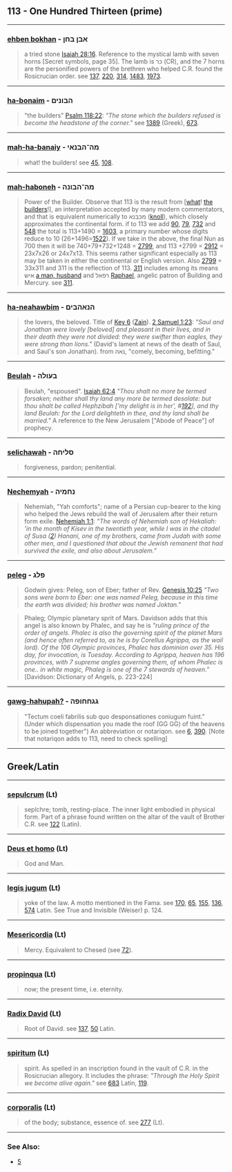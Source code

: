 ## 113 - One Hundred Thirteen (prime)

---

### [ehben bokhan](/keys/ABN.BChN) - אבן בחן
> a tried stone [Isaiah 28:16](http://biblehub.com/isaiah/28-16.htm). Reference to the mystical lamb with seven horns [Secret symbols, page 35]. The lamb is כר (CR), and the 7 horns are the personified powers of the brethren who helped C.R. found the Rosicrucian order. see [137](137), [220](220), [314](314), [1483](1483), [1973](1973).

---

### [ha-bonaim](/keys/HBVNIM) - הבונים
> "the builders" [Psalm 118:22](http://biblehub.com/psalms/118-22.htm): *"The stone which the builders refused is become the headstone of the corner."* see [1389](1389) (Greek), [673](673).

---

### [mah-ha-banaiy](/keys/MH-HBNAI) - מה־הבנאי
> what! the builders! see [45](45), [108](108).

---

### [mah-haboneh](/keys/MH-HBVNH) - מה־הבונה
> Power of the Builder. Observe that 113 is the result from [[what](/keys/MH)! [the builders](/keys/HBVNH)!], an interpretation accepted by many modern commentators, and that is equivalent numerically to מכבנא ([knoll](/keys/MKBNA)), which closely approximates the continental form. if to 113 we add [90](90), [79](79), [732](732) and [548](548) the total is 113+1490 = [1603](1603), a primary number whose digits reduce to 10 (26+1496=[1522](1522)). If we take in the above, the final Nun as 700 then it will be 740+79+732+1248 = [2799](2799), and 113 +2799 = [2912](2912) = 23x7x26 or 24x7x13. This seems rather significant especially as 113 may be taken in either the continental or English version. Also [2799](2799) = 33x311 and 311 is the reflection of 113. [311](311) includes among its means איש [a man, husband](/keys/AISh) and רפאל [Raphael](/keys/RPAL), angelic patron of Building and Mercury. see [311](311).

---

### [ha-neahawbim](/keys/HNAHBIM) - הנאהבים
> the lovers, the beloved. Title of [Key 6](6) ([Zain](/keys/Z)). [2 Samuel 1:23](http://biblehub.com/2_samuel/1-23.htm): *"Saul and Jonathan were lovely [beloved] and pleasant in their lives, and in their death they were not divided: they were swifter than eagles, they were strong than lions."* (David's lament at news of the death of Saul, and Saul's son Jonathan). from נאה, "comely, becoming, befitting."

---

### [Beulah](/keys/BOVLH) - בעולה
> Beulah, "espoused". [Isaiah 62:4](http://biblehub.com/isaiah/62-4.htm) *"Thou shalt no more be termed forsaken; neither shall thy land any more be termed desolate: but thou shalt be called Hephzibah ['my delight is in her', #[192](192)], and thy land Beulah: for the Lord delighteth in thee, and thy land shall be married."* A reference to the New Jerusalem ["Abode of Peace"] of prophecy.

---

### [selichawah](/keys/SLIChH) - סליחה
> forgiveness, pardon; penitential.

---

### [Nechemyah](/keys/NChMIH) - נחמיה
> Nehemiah, "Yah comforts"; name of a Persian cup-bearer to the king who helped the Jews rebuild the wall of Jerusalem after their return form exile. [Nehemiah 1:1](http://biblehub.com/nehemiah/1-1.htm): *"The words of Nehemiah son of Hekaliah: 'in the month of Kisev in the twentieth year, while I was in the citadel of Susa ([2](http://biblehub.com/nehemiah/1-2.htm)) Hanani, one of my brothers, came from Judah with some other men, and I questioned that about the Jewish remanent that had survived the exile, and also about Jerusalem."*

---

### [peleg](/keys/PLG) - פלג
> Godwin gives: Peleg, son of Eber; father of Rev. [Genesis 10:25](http://biblehub.com/genesis/10-25.htm) *"Two sons were born to Eber: one was named Peleg, because in this time the earth was divided; his brother was named Joktan."*

> Phaleg; Olympic planetary sprit of Mars. Davidson adds that this angel is also known by Phalec, and say he is *"ruling prince of the order of angels. Phalec is also the governing spirit of the planet Mars (and hence often referred to, as he is by Corellus Agrippa, as the wail lord). Of the 106 Olympic provinces, Phalec has dominion over 35. His day, for invocation, is Tuesday. According to Agrippa, heaven has 196 provinces, with 7 supreme angles governing them, of whom Phalec is one.. in white magic, Phaleg is one of the 7 stewards of heaven."* [Davidson: Dictionary of Angels, p. 223-224]

---

### [gawg-hahupah?](/keys/GGChChVPH) - גגחחופה
> "Tectum coeli fabrilis sub quo desponsationes coniugum fuint." (Under which dispensation you made the roof (GG GG) of the heavens to be joined together") An abbreviation or notariqon. see [6](6), [390](390). [Note that notariqon adds to 113, need to check spelling]

---

## Greek/Latin

---

### [sepulcrum](/latin?word=sepulcrum) (Lt)
> seplchre; tomb, resting-place. The inner light embodied in physical form. Part of a phrase found written on the altar of the vault of Brother C.R. see [122](122) (Latin).

---

### [Deus et homo](/latin?word=Deus+et+homo) (Lt)
> God and Man.

---

### [legis jugum](/latin?word=legis+jugum) (Lt)
> yoke of the law. A motto mentioned in the Fama. see [170](170), [65](65), [155](155), [136](136), [574](574) Latin. See True and Invisible (Weiser) p. 124.

---

### [Mesericordia](/latin?word=Mesericordia) (Lt)
> Mercy. Equivalent to Chesed (see [72](72)).

---

### [propinqua](/latin?word=propinqua) (Lt)
> now; the present time, i.e. eternity.

---

### [Radix David](/latin?word=Radix+David) (Lt)
> Root of David. see [137](137), [50](50) Latin.

---

### [spiritum](/latin?word=spiritum) (Lt)
> spirit. As spelled in an inscription found in the vault of C.R. in the Rosicrucian allegory. It includes the phrase: *"Through the Holy Spirit we become alive again."* see [683](683) Latin, [119](119).

---

### [corporalis](/latin?word=corporalis) (Lt)
> of the body; substance, essence of. see [277](277) (Lt).

---

### See Also:

- [5](5)
